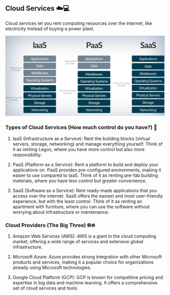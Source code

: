 ## Cloud Services ☁️💻

Cloud services let you rent computing resources over the internet, like electricity instead of buying a power plant.

![Cloud Services](./Images/cloud_services.png)

### Types of Cloud Services (How much control do you have?) 🧩

1. IaaS (Infrastructure as a Service): Rent the building blocks (virtual servers, storage, networking) and manage everything yourself. Think of it as renting Legos, where you have more control but also more responsibility.

2. PaaS (Platform as a Service): Rent a platform to build and deploy your applications on. PaaS provides pre-configured environments, making it easier to use compared to IaaS. Think of it as renting pre-fab building materials, where you have less control but greater convenience.

3. SaaS (Software as a Service): Rent ready-made applications that you access over the internet. SaaS offers the easiest and most user-friendly experience, but with the least control. Think of it as renting an apartment with furniture, where you can use the software without worrying about infrastructure or maintenance.

### Cloud Providers (The Big Three) 🌐🔥

1. Amazon Web Services (AWS): AWS is a giant in the cloud computing market, offering a wide range of services and extensive global infrastructure.

2. Microsoft Azure: Azure provides strong integration with other Microsoft products and services, making it a popular choice for organizations already using Microsoft technologies.

3. Google Cloud Platform (GCP): GCP is known for competitive pricing and expertise in big data and machine learning. It offers a comprehensive set of cloud services and tools.

